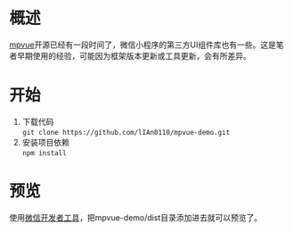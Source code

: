 # 概述
[mpvue](http://mpvue.com/)开源已经有一段时间了，微信小程序的第三方UI组件库也有一些。这是笔者早期使用的经验，可能因为框架版本更新或工具更新，会有所差异。

# 开始
1. 下载代码   
`
git clone https://github.com/lIAn0110/mpvue-demo.git
`
2. 安装项目依赖   
`
npm install
`

# 预览
使用[微信开发者工具](https://mp.weixin.qq.com/debug/wxadoc/dev/devtools/download.html)，把mpvue-demo/dist目录添加进去就可以预览了。
